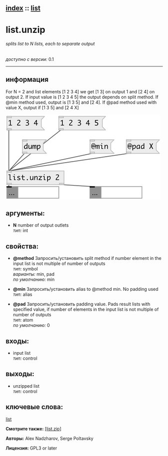 [index](index.html) :: [list](category_list.html)
---

# list.unzip

###### splits list to N lists, each to separate output

*доступно с версии:* 0.1

---


## информация
For N = 2 and list elements [1 2 3 4] we get [1 3] on output 1 and [2 4] on output 2. If input value is [1 2 3 4 5] the output depends on split method. If @min method used, output is [1 3 5] and [2 4]. If @pad method used with value X, output if [1 3 5] and [2 4 X]


[![example](../examples/img/list.unzip.jpg)](../examples/pd/list.unzip.pd)



## аргументы:

* **N**
number of output outlets<br>
_тип:_ int<br>





## свойства:

* **@method** 
Запросить/установить split method if number element in the input list is not multiple of number of
outputs<br>
_тип:_ symbol<br>
_варианты:_ min, pad<br>
_по умолчанию:_ min<br>

* **@min** 
Запросить/установить alias to @method min. No padding used<br>
_тип:_ alias<br>

* **@pad** 
Запросить/установить padding value. Pads result lists with specified value, if number of elements in
the input list is not multiple of number of outputs<br>
_тип:_ atom<br>
_по умолчанию:_ 0<br>



## входы:

* input list<br>
_тип:_ control



## выходы:

* unzipped list<br>
_тип:_ control



## ключевые слова:

[list](keywords/list.html)



**Смотрите также:**
[\[list.zip\]](list.zip.html)




**Авторы:** Alex Nadzharov, Serge Poltavsky




**Лицензия:** GPL3 or later





